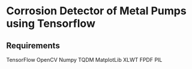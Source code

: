 # Corrosion Detector of Metal Pumps using Tensorflow

## Requirements
TensorFlow
OpenCV
Numpy
TQDM
MatplotLib
XLWT
FPDF
PIL

